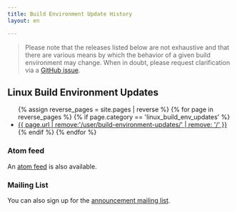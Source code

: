 ```yaml
---
title: Build Environment Update History
layout: en

---
```


> Please note that the releases listed below are not exhaustive and that there
> are various means by which the behavior of a given build environment may
> change.  When in doubt, please request clarification via a [GitHub
> issue](https://github.com/travis-ci/travis-ci/issues).



## Linux Build Environment Updates

<ul class="list--links">
{% assign reverse_pages = site.pages | reverse %}
{% for page in reverse_pages %}
  {% if page.category == 'linux_build_env_updates' %}
    <li><a href="{{ page.url }}" title="{{ page.title }}">{{ page.url | remove:'/user/build-environment-updates/' | remove: '/' }}</a></li>
  {% endif %}
{% endfor %}
</ul>


### Atom feed

An <a href="/feed.build-env-updates.xml">atom feed</a> is also available.

### Mailing List

You can also sign up for the <a data_proofer_ignore href="http://eepurl.com/9OCsP">announcement mailing list</a>.
